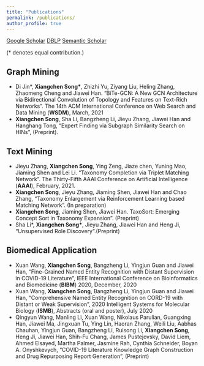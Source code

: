 ```yaml
---
title: "Publications"
permalink: /publications/
author_profile: true
---
```


[Google Scholar](https://scholar.google.com/citations?user=foR8BIoAAAAJ&hl=en)    [DBLP](https://dblp.uni-trier.de/pers/hd/s/Song:Xiangchen)    [Semantic Scholar](https://www.semanticscholar.org/author/Xiangchen-Song/19214393)

(\* denotes equal contribution.)

Graph Mining
---
* Di Jin\*, **Xiangchen Song\***, Zhizhi Yu, Ziyang Liu, Heling Zhang, Zhaomeng Cheng and Jiawei Han. “BiTe-GCN: A New GCN Architecture via Bidirectional Convolution of Topology and Features on Text-Rich Networks”. The 14th ACM International Conference on Web Search and Data Mining (**WSDM**), March, 2021
* **Xiangchen Song**, Sha Li, Bangzheng Li, Jieyu Zhang, Jiawei Han and Hanghang Tong, “Expert Finding via Subgraph Similarity Search on HINs”, (Preprint).

Text Mining
---
* Jieyu Zhang, **Xiangchen Song**, Ying Zeng, Jiaze chen, Yuning Mao, Jiaming Shen and Lei Li. “Taxonomy Completion via Triplet Matching Network”. The Thirty-Fifth AAAI Conference on Artificial Intelligence (**AAAI**), February, 2021.
* **Xiangchen Song**, Jieyu Zhang, Jiaming Shen, Jiawei Han and Chao Zhang, “Taxonomy Enlargement via Reinforcement Learning based Matching Network”. (In preparation)
* **Xiangchen Song**, Jiaming Shen, Jiawei Han. TaxoSort: Emerging Concept Sort in Taxonomy Expansion”. (Preprint)
* Sha Li\*, **Xiangchen Song\***, Jieyu Zhang, Jiawei Han and Heng Ji, “Unsupervised Role Discovery”.(Preprint)

Biomedical Application
---
* Xuan Wang, **Xiangchen Song**, Bangzheng Li, Yingjun Guan and Jiawei Han, “Fine-Grained Named Entity Recognition with Distant Supervision in COVID-19 Literature”, IEEE International Conference on Bioinformatics and Biomedicine (**BIBM**) 2020, December, 2020
* Xuan Wang, **Xiangchen Song**, Bangzheng Li, Yingjun Guan and Jiawei Han, “Comprehensive Named Entity Recognition on CORD-19 with Distant or Weak Supervision”, 2020 Intelligent Systems for Molecular Biology (**ISMB**), Abstracts (oral and poster), July 2020
* Qingyun Wang, Manling Li, Xuan Wang, Nikolaus Parulian, Guangxing Han, Jiawei Ma, Jingxuan Tu, Ying Lin, Haoran Zhang, Weili Liu, Aabhas Chauhan, Yingjun Guan, Bangzheng Li, Ruisong Li, **Xiangchen Song**, Heng Ji, Jiawei Han, Shih-Fu Chang, James Pustejovsky, David Liem, Ahmed Elsayed, Martha Palmer, Jasmine Rah, Cynthia Schneider, Boyan A. Onyshkevych, “COVID-19 Literature Knowledge Graph Construction and Drug Repurposing Report Generation”, (Preprint)

